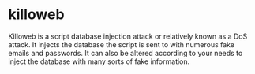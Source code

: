 # killoweb
Killoweb is a script database injection attack or relatively known as a DoS attack. It injects the database the script is sent to with numerous fake emails and passwords. It can also be altered according to your needs to inject the database with many sorts of fake information.
